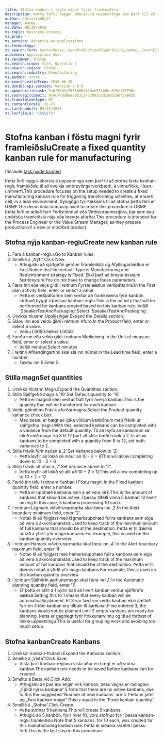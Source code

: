 ```yaml
---
title: Stofna kanban í föstu magni fyrir framleiðslu
description: Þetta ferli leggur áherslu á uppsetningu sem þarf til að stofna fasta kanban-reglu framleiðslu til að kveikja umbreytingarverkþætti, á vinnuflokk, í lean-umhverfi.
author: ChristianRytt
manager: AnnBe
ms.date: 08/29/2018
ms.topic: business-process
ms.prod: ''
ms.service: dynamics-ax-applications
ms.technology: ''
ms.search.form: KanbanRules, LeanProductionFlowActivityLookup, InventItemIdLookupSimple, UnitOfMeasureLookup, KanbanCreate
audience: Application User
ms.reviewer: shylaw
ms.search.scope: Core, Operations
ms.search.region: Global
ms.search.industry: Manufacturing
ms.author: crytt
ms.search.validFrom: 2016-06-30
ms.dyn365.ops.version: Version 7.0.0
ms.openlocfilehash: 9e0f58d1e265fb001474eb572b9bc325cf08790c
ms.sourcegitcommit: 9d4c7edd0ae2053c37c7d81cdd180b16bf3a9d3b
ms.translationtype: HT
ms.contentlocale: is-IS
ms.lasthandoff: 05/15/2019
ms.locfileid: "1558173"
---
```

# <a name="create-a-fixed-quantity-kanban-rule-for-manufacturing"></a><span data-ttu-id="6578d-103">Stofna kanban í föstu magni fyrir framleiðslu</span><span class="sxs-lookup"><span data-stu-id="6578d-103">Create a fixed quantity kanban rule for manufacturing</span></span>

[!include [task guide banner](../../includes/task-guide-banner.md)]

<span data-ttu-id="6578d-104">Þetta ferli leggur áherslu á uppsetningu sem þarf til að stofna fasta kanban-reglu framleiðslu til að kveikja umbreytingarverkþætti, á vinnuflokk, í lean-umhverfi.</span><span class="sxs-lookup"><span data-stu-id="6578d-104">This procedure focuses on the setup needed to create a fixed manufacturing kanban rule for triggering transforming activities, at a work cell, in a lean environment.</span></span> <span data-ttu-id="6578d-105">Sýnigögn fyrirtækisins til að stofna þetta ferli er USMF.</span><span class="sxs-lookup"><span data-stu-id="6578d-105">The demo data company used to create this procedure is USMF.</span></span> <span data-ttu-id="6578d-106">Þetta ferli er ætlað fyrir Ferlishönnuð eða Virðisstraumsstjóra, þar sem þau undirbúa framleiðslu nýja eða breytta afurðar.</span><span class="sxs-lookup"><span data-stu-id="6578d-106">This procedure is intended for the Process Engineer or the Value Stream Manager, as they prepare production of a new or modified product.</span></span>


## <a name="create-new-kanban-rule"></a><span data-ttu-id="6578d-107">Stofna nýja kanban-reglu</span><span class="sxs-lookup"><span data-stu-id="6578d-107">Create new kanban rule</span></span>
1. <span data-ttu-id="6578d-108">Fara á kanban-reglur.</span><span class="sxs-lookup"><span data-stu-id="6578d-108">Go to Kanban rules.</span></span>
2. <span data-ttu-id="6578d-109">Smellið á „Nýtt“.</span><span class="sxs-lookup"><span data-stu-id="6578d-109">Click New.</span></span>
    * <span data-ttu-id="6578d-110">Athugaðu að sjálfgefin gerð er Framleiðsla og Áfyllingaráætlun er Fast.</span><span class="sxs-lookup"><span data-stu-id="6578d-110">Notice that the default Type is Manufacturing and Replenishment strategy is Fixed.</span></span> <span data-ttu-id="6578d-111">Ekki þarf að breyta þessum færibreytum.</span><span class="sxs-lookup"><span data-stu-id="6578d-111">You do not have to change these parameters.</span></span>  
3. <span data-ttu-id="6578d-112">Færa inn eða velja gildi í reitnum Fyrsta áætlun verkþáttarins.</span><span class="sxs-lookup"><span data-stu-id="6578d-112">In the First plan activity field, enter or select a value.</span></span>
    * <span data-ttu-id="6578d-113">Þetta er verkþátturinn sem verður að framkvæma fyrir kanbön stofnuð byggt á þessari kanban-reglu.</span><span class="sxs-lookup"><span data-stu-id="6578d-113">This is the activity that will be performed for kanbans created based on this kanban rule.</span></span>  <span data-ttu-id="6578d-114">Veljið 'SpeakerTestAndPackaging'.</span><span class="sxs-lookup"><span data-stu-id="6578d-114">Select 'SpeakerTestAndPackaging'.</span></span>  
4. <span data-ttu-id="6578d-115">Útvíkka hlutann Upplýsingar.</span><span class="sxs-lookup"><span data-stu-id="6578d-115">Expand the Details section.</span></span>
5. <span data-ttu-id="6578d-116">Sláðu inn eða veldu gildi í reitnum Afurð.</span><span class="sxs-lookup"><span data-stu-id="6578d-116">In the Product field, enter or select a value.</span></span>
    * <span data-ttu-id="6578d-117">Veldu L0050.</span><span class="sxs-lookup"><span data-stu-id="6578d-117">Select L0050.</span></span>  
6. <span data-ttu-id="6578d-118">Færðu inn eða veldu gildi í reitnum Mælieining.</span><span class="sxs-lookup"><span data-stu-id="6578d-118">In the Unit of measure field, enter or select a value.</span></span>
    * <span data-ttu-id="6578d-119">Veljið mínútur.</span><span class="sxs-lookup"><span data-stu-id="6578d-119">Select minutes.</span></span>  
7. <span data-ttu-id="6578d-120">Í reitinn Afhendingartími skal slá inn númer.</span><span class="sxs-lookup"><span data-stu-id="6578d-120">In the Lead time field, enter a number.</span></span>
    * <span data-ttu-id="6578d-121">Færðu inn 5.</span><span class="sxs-lookup"><span data-stu-id="6578d-121">Enter 5.</span></span>  

## <a name="set-quantities"></a><span data-ttu-id="6578d-122">Stilla magn</span><span class="sxs-lookup"><span data-stu-id="6578d-122">Set quantities</span></span>
1. <span data-ttu-id="6578d-123">Útvíkka hlutann Magn.</span><span class="sxs-lookup"><span data-stu-id="6578d-123">Expand the Quantities section.</span></span>
2. <span data-ttu-id="6578d-124">Stilla Sjálfgefið magn á '10'.</span><span class="sxs-lookup"><span data-stu-id="6578d-124">Set Default quantity to '10'.</span></span>
    * <span data-ttu-id="6578d-125">Þetta er magnið sem verður flutt fyrir hverja kanban.</span><span class="sxs-lookup"><span data-stu-id="6578d-125">This is the quantity that will be transferred for each kanban.</span></span>  
3. <span data-ttu-id="6578d-126">Veldu gátreitinn Frávik afurðarmagns.</span><span class="sxs-lookup"><span data-stu-id="6578d-126">Select the Product quantity variance check box.</span></span>
    * <span data-ttu-id="6578d-127">Með þessu er hægt að ljúka völdum kanbönum með frávik úr sjálfgefnu magni.</span><span class="sxs-lookup"><span data-stu-id="6578d-127">With this, selected kanbans can be completed with a variance from the default quantity.</span></span>  <span data-ttu-id="6578d-128">Til að leyfa að kanbönum sé lokið með magn frá 8 til 12 þarf að stilla bæði frávik á 2.</span><span class="sxs-lookup"><span data-stu-id="6578d-128">To allow kanbans to be completed with a quantity from 8 to 12, set both variances to 2.</span></span>  
4. <span data-ttu-id="6578d-129">Stilla frávik fyrir neðan á ‚2‘.</span><span class="sxs-lookup"><span data-stu-id="6578d-129">Set Variance below to '2'.</span></span>
    * <span data-ttu-id="6578d-130">Þetta leyfir að lokið sé niður að 10 - 2 = 8</span><span class="sxs-lookup"><span data-stu-id="6578d-130">This will allow completing down to 10 - 2 = 8</span></span>  
5. <span data-ttu-id="6578d-131">Stilla frávik að ofan á ‚2‘.</span><span class="sxs-lookup"><span data-stu-id="6578d-131">Set Variance above to '2'.</span></span>
    * <span data-ttu-id="6578d-132">Þetta leyfir að lokið sé allt að 10 + 2 = 12</span><span class="sxs-lookup"><span data-stu-id="6578d-132">This will allow completing up to 10 + 2 = 12</span></span>  
6. <span data-ttu-id="6578d-133">Færið inn tölu í reitnum Kanban í Föstu magni.</span><span class="sxs-lookup"><span data-stu-id="6578d-133">In the Fixed kanban quantity field, enter a number.</span></span>
    * <span data-ttu-id="6578d-134">Þetta er upphæð kanbana sem á að vera virk.</span><span class="sxs-lookup"><span data-stu-id="6578d-134">This is the amount of kanbans that should be active.</span></span> <span data-ttu-id="6578d-135">Í þessu tilfelli vinna 5 kanban 10 hvert um sig.</span><span class="sxs-lookup"><span data-stu-id="6578d-135">In this case, 5 kanbans processing 10 each.</span></span>  
7. <span data-ttu-id="6578d-136">Í reitnum Lágmark viðvörunarmarka skal færa inn ‚2‘.</span><span class="sxs-lookup"><span data-stu-id="6578d-136">In the Alert boundary minimum field, enter '2'.</span></span>
    * <span data-ttu-id="6578d-137">Notað til að fylgjast með lágmarksupphæð fullra kanbana sem eiga að vera á ákvörðunarstað.</span><span class="sxs-lookup"><span data-stu-id="6578d-137">Used to keep track of the minimum amount of full kanbans that should be at the destination.</span></span> <span data-ttu-id="6578d-138">Þetta er til dæmis notað á yfirlit yfir magn kanbans.</span><span class="sxs-lookup"><span data-stu-id="6578d-138">For example, this is used on the kanban quantity overview.</span></span>  
8. <span data-ttu-id="6578d-139">Í reitnum Hámark viðvörunarmarka skal færa inn ‚4‘.</span><span class="sxs-lookup"><span data-stu-id="6578d-139">In the Alert boundary maximum field, enter '4'.</span></span>
    * <span data-ttu-id="6578d-140">Notað til að fylgjast með hámarksupphæð fullra kanbana sem eiga að vera á ákvörðunarstað.</span><span class="sxs-lookup"><span data-stu-id="6578d-140">Used to keep track of the maximum amount of full kanbans that should be at the destination.</span></span> <span data-ttu-id="6578d-141">Þetta er til dæmis notað á yfirlit yfir magn kanbans.</span><span class="sxs-lookup"><span data-stu-id="6578d-141">For example, this is used on the kanban quantity overview.</span></span>  
9. <span data-ttu-id="6578d-142">Í reitnum Sjálfvirkt áætlunarmagn skal færa inn ‚1‘.</span><span class="sxs-lookup"><span data-stu-id="6578d-142">In the Automatic planning quantity field, enter '1'.</span></span>
    * <span data-ttu-id="6578d-143">Ef þetta er stillt á 1 þýðir það að hvert kanban verður sjálfkrafa áætlað.</span><span class="sxs-lookup"><span data-stu-id="6578d-143">Setting this to 1 means that every kanban will be automatically planned.</span></span>   <span data-ttu-id="6578d-144">Ef 3 var fært inn verða kanban ekki áætluð fyrr en 3 tóm kanban eru tilbúin til áætlunar.</span><span class="sxs-lookup"><span data-stu-id="6578d-144">If we entered 3, the kanbans would not be planned until 3 empty kanbans are ready for planning.</span></span> <span data-ttu-id="6578d-145">Þetta er gagnlegt fyrir flokkunarvinnu og til að forðast of mikla uppsetningu.</span><span class="sxs-lookup"><span data-stu-id="6578d-145">This is useful for grouping work and avoiding too much setup.</span></span>  

## <a name="create-kanbans"></a><span data-ttu-id="6578d-146">Stofna kanban</span><span class="sxs-lookup"><span data-stu-id="6578d-146">Create Kanbans</span></span>
1. <span data-ttu-id="6578d-147">Útvíkkar kanban-hlutann.</span><span class="sxs-lookup"><span data-stu-id="6578d-147">Expand the Kanbans section.</span></span>
2. <span data-ttu-id="6578d-148">Smellið á „Vista“.</span><span class="sxs-lookup"><span data-stu-id="6578d-148">Click Save.</span></span>
    * <span data-ttu-id="6578d-149">Vista þarf kanban-regluna vista áður en hægt er að stofna kanban.</span><span class="sxs-lookup"><span data-stu-id="6578d-149">The kanban rule needs to be saved before kanbans can be created.</span></span>  
3. <span data-ttu-id="6578d-150">Smelltu á Bæta við.</span><span class="sxs-lookup"><span data-stu-id="6578d-150">Click Add.</span></span>
    * <span data-ttu-id="6578d-151">Athugaðu að það eru engin virk kanban, þess vegna er ráðlagður „Fjöldi nýrra kanbana“ 5.</span><span class="sxs-lookup"><span data-stu-id="6578d-151">Note that there are no active kanbans, due to this the suggested 'Number of new kanbans' are 5.</span></span> <span data-ttu-id="6578d-152">Þetta er jafnt og „Fast kanban-magn“.</span><span class="sxs-lookup"><span data-stu-id="6578d-152">This is equal to the 'Fixed kanban quantity'.</span></span>  
4. <span data-ttu-id="6578d-153">Smellið á „Stofna“.</span><span class="sxs-lookup"><span data-stu-id="6578d-153">Click Create.</span></span>
    * <span data-ttu-id="6578d-154">Þetta stofnar 5 kanbana.</span><span class="sxs-lookup"><span data-stu-id="6578d-154">This will create 5 kanbans.</span></span>  
    * <span data-ttu-id="6578d-155">Athugið að 5 kanbön, fyrir hver 10, voru stofnuð fyrir þessa kanban-reglu framleiðslu.</span><span class="sxs-lookup"><span data-stu-id="6578d-155">Note that 5 kanbans, for 10 each, was created for this manufacturing kanban rule.</span></span> <span data-ttu-id="6578d-156">Þetta er síðasta skrefið í þessu ferli.</span><span class="sxs-lookup"><span data-stu-id="6578d-156">This is the last step in this procedure.</span></span>  

